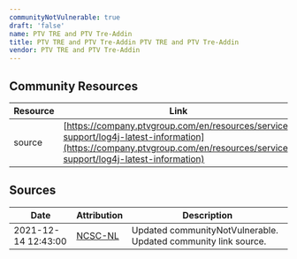 ```yaml
---
communityNotVulnerable: true
draft: 'false'
name: PTV TRE and PTV Tre-Addin
title: PTV TRE and PTV Tre-Addin PTV TRE and PTV Tre-Addin
vendor: PTV TRE and PTV Tre-Addin
---
```



## Community Resources
| Resource | Link |
| --- | --- |
| source | [https://company.ptvgroup.com/en/resources/service-support/log4j-latest-information](https://company.ptvgroup.com/en/resources/service-support/log4j-latest-information) |


## Sources
| Date | Attribution | Description |
| --- | --- | --- |
| 2021-12-14 12:43:00 | [NCSC-NL](https://github.com/NCSC-NL/log4shell/blob/main/software/README.md) | Updated communityNotVulnerable. Updated community link source.  |

